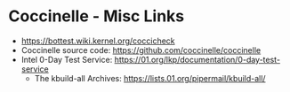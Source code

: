 # Coccinelle - Misc Links

* <https://bottest.wiki.kernel.org/coccicheck>
* Coccinelle source code: <https://github.com/coccinelle/coccinelle>
* Intel 0-Day Test Service: <https://01.org/lkp/documentation/0-day-test-service>
  - The kbuild-all Archives: <https://lists.01.org/pipermail/kbuild-all/>

<!-- EOF -->
